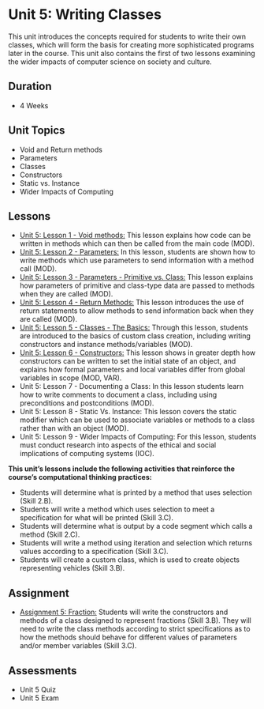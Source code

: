 # Unit 5: Writing Classes
This unit introduces the concepts required for students to write their own classes, which will form the basis for creating more sophisticated programs later in the course. This unit also contains the first of two lessons examining the wider impacts of computer science on society and culture.

## Duration
 * 4 Weeks
 
## Unit Topics
 * Void and Return methods
 * Parameters
 * Classes
 * Constructors
 * Static vs. Instance
 * Wider Impacts of Computing
## Lessons
 * [Unit 5: Lesson 1 - Void methods:](https://github.com/mapoztate/apcsa2020/tree/master/unit5/lesson1) This lesson explains how code can be written in methods which can then be called from the main code (MOD).
 * [Unit 5: Lesson 2 - Parameters:](https://github.com/mapoztate/apcsa2020/tree/master/unit5/lesson2) In this lesson, students are shown how to write methods which use parameters to send information with a method call (MOD).
 * [Unit 5: Lesson 3 - Parameters - Primitive vs. Class:](https://github.com/mapoztate/apcsa2020/tree/master/unit5/lesson3) This lesson explains how parameters of primitive and class-type data are passed to methods when they are called (MOD).
 * [Unit 5: Lesson 4 - Return Methods:](https://github.com/mapoztate/apcsa2020/tree/master/unit5/lesson4) This lesson introduces the use of return statements to allow methods to send information back when they are called (MOD).
 * [Unit 5: Lesson 5 - Classes - The Basics:](https://github.com/mapoztate/apcsa2020/tree/master/unit5/lesson5) Through this lesson, students are introduced to the basics of custom class creation, including writing constructors and instance methods/variables (MOD).
 * [Unit 5: Lesson 6 - Constructors:](https://github.com/mapoztate/apcsa2020/tree/master/unit5/lesson6) This lesson shows in greater depth how constructors can be written to set the initial state of an object, and explains how formal parameters and local variables differ from global variables in scope (MOD, VAR).
 * Unit 5: Lesson 7 - Documenting a Class: In this lesson students learn how to write comments to document a class, including using preconditions and postconditions (MOD).
 * Unit 5: Lesson 8 - Static Vs. Instance: This lesson covers the static modifier which can be used to associate variables or methods to a class rather than with an object (MOD).
 * Unit 5: Lesson 9 - Wider Impacts of Computing: For this lesson, students must conduct research into aspects of the ethical and social implications of computing systems (IOC).

**This unit’s lessons include the following activities that reinforce the course’s computational thinking practices:**
 * Students will determine what is printed by a method that uses selection (Skill 2.B).
 * Students will write a method which uses selection to meet a specification for what will be printed (Skill 3.C).
 * Students will determine what is output by a code segment which calls a method (Skill 2.C).
 * Students will write a method using iteration and selection which returns values according to a specification (Skill 3.C).
 * Students will create a custom class, which is used to create objects representing vehicles (Skill 3.B).
 
 ## Assignment
  * [Assignment 5: Fraction:](https://github.com/mapoztate/apcsa2020/blob/master/unit5/U5_Assignment.java) Students will write the constructors and methods of a class designed to represent fractions (Skill 3.B). They will need to write the class methods according to strict specifications as to how the methods should behave for different values of parameters and/or member variables (Skill 3.C).
  
 ## Assessments
  * Unit 5 Quiz
  * Unit 5 Exam

